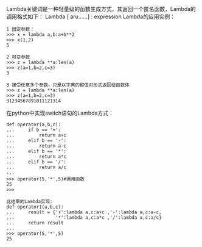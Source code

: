 Lambda关键词是一种轻量级的函数生成方式，其返回一个匿名函数，Lambda的调用格式如下： 
    Lambda [ aru……] : expression 
Lambda的应用实例：

```
1 固定参数：
>>> x = lambda a,b:a+b**2
>>> x(1,2)
5

2 可变参数
>>> z = lambda **a:len(a)
>>> z(a=1,b=2,c=3)
3

3 接受任意多个参数，只是以字典的键值对形式返回给函数体
>>> z = lambda **a:len(a)
>>> z(a=1,b=2,c=3)
31234567891011121314
```

在python中实现switch语句的Lambda方式：

```
def operator(a,b,c):
...     if b == '+':
...         return a+c
...     elif b == '-':
...         return a-c
...     elif b == '*':
...         return a*c
...     elif b == '/':
...         return a/c
... 
>>> operator(5,'*',5)#调用函数
25
>>> 

此结果的Lambda实现:
def operator1(a,b,c):
...     result = {'+':lambda a,c:a+c ,'-':lambda a,c:a-c,
...               '*':lambda a,c:a*c ,'/':lambda a,c:a/c}
...     return result
... 
>>> operator(5,'*',5)
25
```